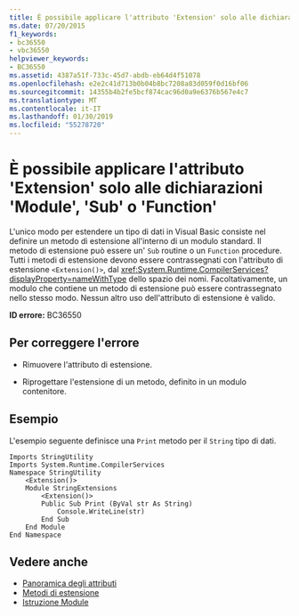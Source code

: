 ```yaml
---
title: È possibile applicare l'attributo 'Extension' solo alle dichiarazioni 'Module', 'Sub' o 'Function'
ms.date: 07/20/2015
f1_keywords:
- bc36550
- vbc36550
helpviewer_keywords:
- BC36550
ms.assetid: 4387a51f-733c-45d7-abdb-eb64d4f51078
ms.openlocfilehash: e2e2c41d713b0b04b8bc7208a83d059f0d16bf06
ms.sourcegitcommit: 14355b4b2fe5bcf874cac96d0a9e6376b567e4c7
ms.translationtype: MT
ms.contentlocale: it-IT
ms.lasthandoff: 01/30/2019
ms.locfileid: "55278720"
---
```

# <a name="extension-attribute-can-be-applied-only-to-module-sub-or-function-declarations"></a>È possibile applicare l'attributo 'Extension' solo alle dichiarazioni 'Module', 'Sub' o 'Function'
L'unico modo per estendere un tipo di dati in Visual Basic consiste nel definire un metodo di estensione all'interno di un modulo standard. Il metodo di estensione può essere un' `Sub` routine o un `Function` procedure. Tutti i metodi di estensione devono essere contrassegnati con l'attributo di estensione `<Extension()>`, dal <xref:System.Runtime.CompilerServices?displayProperty=nameWithType> dello spazio dei nomi. Facoltativamente, un modulo che contiene un metodo di estensione può essere contrassegnato nello stesso modo. Nessun altro uso dell'attributo di estensione è valido.  
  
 **ID errore:** BC36550  
  
## <a name="to-correct-this-error"></a>Per correggere l'errore  
  
-   Rimuovere l'attributo di estensione.  
  
-   Riprogettare l'estensione di un metodo, definito in un modulo contenitore.  
  
## <a name="example"></a>Esempio  
 L'esempio seguente definisce una `Print` metodo per il `String` tipo di dati.  
  
```  
Imports StringUtility  
Imports System.Runtime.CompilerServices  
Namespace StringUtility  
    <Extension()>   
    Module StringExtensions  
        <Extension()>   
        Public Sub Print (ByVal str As String)  
            Console.WriteLine(str)  
        End Sub  
    End Module  
End Namespace  
```  
  
## <a name="see-also"></a>Vedere anche
- [Panoramica degli attributi](../../../visual-basic/programming-guide/concepts/attributes/index.md)
- [Metodi di estensione](../../../visual-basic/programming-guide/language-features/procedures/extension-methods.md)
- [Istruzione Module](../../../visual-basic/language-reference/statements/module-statement.md)
